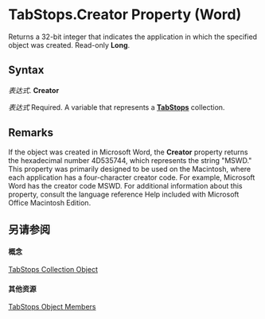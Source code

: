 
# TabStops.Creator Property (Word)

Returns a 32-bit integer that indicates the application in which the specified object was created. Read-only  **Long**.


## Syntax

 _表达式_. **Creator**

 _表达式_ Required. A variable that represents a **[TabStops](2d3bcac4-db8c-05fe-1cc1-5d90774f84fb.md)** collection.


## Remarks

If the object was created in Microsoft Word, the  **Creator** property returns the hexadecimal number 4D535744, which represents the string "MSWD." This property was primarily designed to be used on the Macintosh, where each application has a four-character creator code. For example, Microsoft Word has the creator code MSWD. For additional information about this property, consult the language reference Help included with Microsoft Office Macintosh Edition.


## 另请参阅


#### 概念


[TabStops Collection Object](2d3bcac4-db8c-05fe-1cc1-5d90774f84fb.md)
#### 其他资源


[TabStops Object Members](http://msdn.microsoft.com/library/c457704a-7439-3cb9-d6b1-d05b5a5fdd12%28Office.15%29.aspx)
